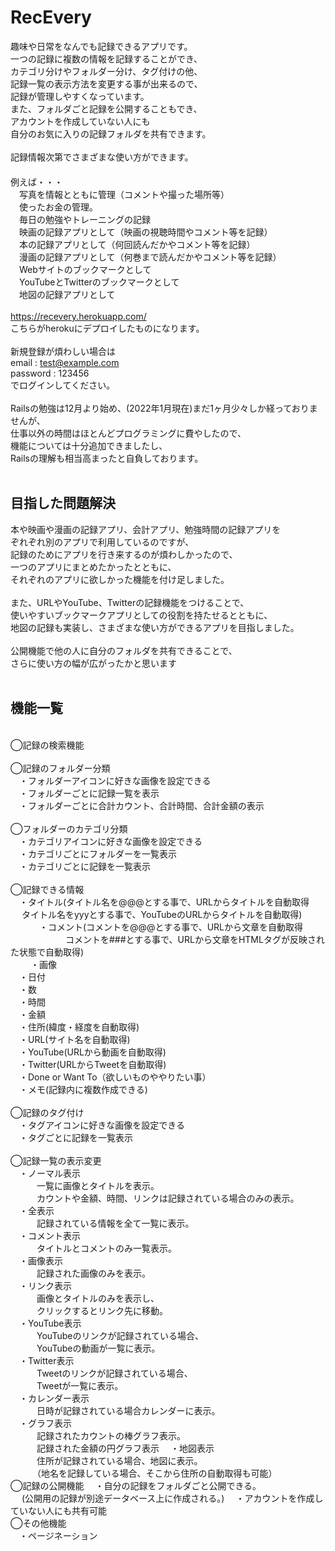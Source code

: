 # RecEvery
趣味や日常をなんでも記録できるアプリです。<br>
一つの記録に複数の情報を記録することができ、<br>
カテゴリ分けやフォルダー分け、タグ付けの他、<br>
記録一覧の表示方法を変更する事が出来るので、<br>
記録が管理しやすくなっています。<br>
また、フォルダごと記録を公開することもでき、<br>
アカウントを作成していない人にも<br>
自分のお気に入りの記録フォルダを共有できます。<br>
<br>
記録情報次第でさまざまな使い方ができます。<br>　　　　
<br>
例えば・・・<br>
　写真を情報とともに管理（コメントや撮った場所等）<br>
　使ったお金の管理。<br>
　毎日の勉強やトレーニングの記録<br>
　映画の記録アプリとして（映画の視聴時間やコメント等を記録）<br>
　本の記録アプリとして（何回読んだかやコメント等を記録）<br>
　漫画の記録アプリとして（何巻まで読んだかやコメント等を記録）<br>
　Webサイトのブックマークとして<br>
　YouTubeとTwitterのブックマークとして<br>
　地図の記録アプリとして<br>
<br>
https://recevery.herokuapp.com/<br>
こちらがherokuにデプロイしたものになります。<br>
<br>
新規登録が煩わしい場合は<br>
email : test@example.com<br>
password : 123456<br>
でログインしてください。<br>
<br>
Railsの勉強は12月より始め、(2022年1月現在)まだ1ヶ月少々しか経っておりませんが、<br>
仕事以外の時間はほとんどプログラミングに費やしたので、<br>
機能については十分追加できましたし、<br>
Railsの理解も相当高まったと自負しております。<br>
<br>
## 目指した問題解決
本や映画や漫画の記録アプリ、会計アプリ、勉強時間の記録アプリを<br>
ぞれぞれ別のアプリで利用しているのですが、<br>
記録のためにアプリを行き来するのが煩わしかったので、<br>
一つのアプリにまとめたかったとともに、<br>
それぞれのアプリに欲しかった機能を付け足しました。<br>
<br>
また、URLやYouTube、Twitterの記録機能をつけることで、<br>
使いやすいブックマークアプリとしての役割を持たせるとともに、<br>
地図の記録も実装し、さまざまな使い方ができるアプリを目指しました。<br>
<br>
公開機能で他の人に自分のフォルダを共有できることで、<br>
さらに使い方の幅が広がったかと思います<br>
<br>
## 機能一覧　　
<br>
◯記録の検索機能<br>
<br>
◯記録のフォルダー分類<br>
　・フォルダーアイコンに好きな画像を設定できる<br>
　・フォルダーごとに記録一覧を表示<br>
　・フォルダーごとに合計カウント、合計時間、合計金額の表示<br>
<br>
◯フォルダーのカテゴリ分類<br>
　・カテゴリアイコンに好きな画像を設定できる<br>
　・カテゴリごとにフォルダーを一覧表示<br>
　・カテゴリごとに記録を一覧表示<br>
<br>
◯記録できる情報<br>
　・タイトル(タイトル名を@@@とする事で、URLからタイトルを自動取得<br>
　           タイトル名をyyyとする事で、YouTubeのURLからタイトルを自動取得)<br>　　
　・コメント(コメントを@@@とする事で、URLから文章を自動取得<br>
　　　　　　 コメントを###とする事で、URLから文章をHTMLタグが反映された状態で自動取得)<br>　
　・画像<br>
　・日付<br>
　・数<br>
　・時間<br>
　・金額<br>
　・住所(緯度・経度を自動取得)<br>
　・URL(サイト名を自動取得)<br>
　・YouTube(URLから動画を自動取得)<br>
　・Twitter(URLからTweetを自動取得)<br>
　・Done or Want To（欲しいものややりたい事）<br>
　・メモ(記録内に複数作成できる)<br>
<br>
◯記録のタグ付け<br>
　・タグアイコンに好きな画像を設定できる<br>
　・タグごとに記録を一覧表示<br>
<br>
◯記録一覧の表示変更<br>
　・ノーマル表示<br>
　　　一覧に画像とタイトルを表示。<br>
　　　カウントや金額、時間、リンクは記録されている場合のみの表示。<br>
　・全表示<br>
　　　記録されている情報を全て一覧に表示。<br>
　・コメント表示<br>
　　　タイトルとコメントのみ一覧表示。<br>
　・画像表示<br>
　　　記録された画像のみを表示。<br>
　・リンク表示<br>
　　　画像とタイトルのみを表示し、<br>
　　　クリックするとリンク先に移動。<br>
　・YouTube表示<br>
　　　YouTubeのリンクが記録されている場合、<br>
　　　YouTubeの動画が一覧に表示。<br>
　・Twitter表示<br>
　　　Tweetのリンクが記録されている場合、<br>
　　　Tweetが一覧に表示。<br>
　・カレンダー表示<br>
　　　日時が記録されている場合カレンダーに表示。<br>
　・グラフ表示<br>
　　　記録されたカウントの棒グラフ表示。<br>
　　　記録された金額の円グラフ表示
　・地図表示<br>
　　　住所が記録されている場合、地図に表示。<br>
　　　（地名を記録している場合、そこから住所の自動取得も可能）<br>
◯記録の公開機能
　・自分の記録をフォルダごと公開できる。<br>
　  (公開用の記録が別途データベース上に作成される。)
　・アカウントを作成していない人にも共有可能<br>
◯その他機能<br>
　・ページネーション
